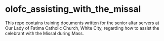 # olofc_assisting_with_the_missal
This repo contains training documents written for the senior altar servers at Our Lady of Fatima Catholic Church, White City, regarding how to assist the celebrant with the Missal during Mass.
